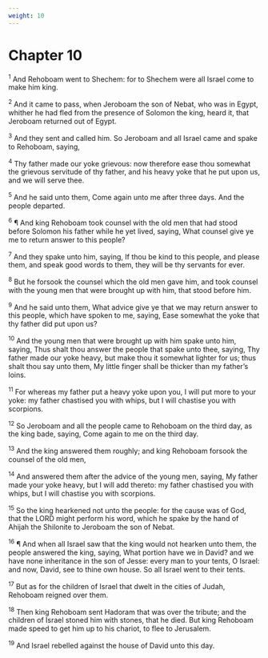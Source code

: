 ```yaml
---
weight: 10
---
```


# Chapter 10

<sup>1</sup> And Rehoboam went to Shechem: for to Shechem were all Israel come to make him king. 

<sup>2</sup> And it came to pass, when Jeroboam the son of Nebat, who was in Egypt, whither he had fled from the presence of Solomon the king, heard it, that Jeroboam returned out of Egypt. 

<sup>3</sup> And they sent and called him. So Jeroboam and all Israel came and spake to Rehoboam, saying, 

<sup>4</sup> Thy father made our yoke grievous: now therefore ease thou somewhat the grievous servitude of thy father, and his heavy yoke that he put upon us, and we will serve thee. 

<sup>5</sup> And he said unto them, Come again unto me after three days. And the people departed. 

<sup>6</sup> ¶ And king Rehoboam took counsel with the old men that had stood before Solomon his father while he yet lived, saying, What counsel give ye me to return answer to this people? 

<sup>7</sup> And they spake unto him, saying, If thou be kind to this people, and please them, and speak good words to them, they will be thy servants for ever. 

<sup>8</sup> But he forsook the counsel which the old men gave him, and took counsel with the young men that were brought up with him, that stood before him. 

<sup>9</sup> And he said unto them, What advice give ye that we may return answer to this people, which have spoken to me, saying, Ease somewhat the yoke that thy father did put upon us? 

<sup>10</sup> And the young men that were brought up with him spake unto him, saying, Thus shalt thou answer the people that spake unto thee, saying, Thy father made our yoke heavy, but make thou it somewhat lighter for us; thus shalt thou say unto them, My little finger shall be thicker than my father’s loins. 

<sup>11</sup> For whereas my father put a heavy yoke upon you, I will put more to your yoke: my father chastised you with whips, but I will chastise you with scorpions. 

<sup>12</sup> So Jeroboam and all the people came to Rehoboam on the third day, as the king bade, saying, Come again to me on the third day. 

<sup>13</sup> And the king answered them roughly; and king Rehoboam forsook the counsel of the old men, 

<sup>14</sup> And answered them after the advice of the young men, saying, My father made your yoke heavy, but I will add thereto: my father chastised you with whips, but I will chastise you with scorpions. 

<sup>15</sup> So the king hearkened not unto the people: for the cause was of God, that the LORD might perform his word, which he spake by the hand of Ahijah the Shilonite to Jeroboam the son of Nebat. 

<sup>16</sup> ¶ And when all Israel  saw that the king would not hearken unto them, the people answered the king, saying, What portion have we in David? and we have none inheritance in the son of Jesse: every man to your tents, O Israel: and now, David, see to thine own house. So all Israel went to their tents. 

<sup>17</sup> But as for the children of Israel that dwelt in the cities of Judah, Rehoboam reigned over them. 

<sup>18</sup> Then king Rehoboam sent Hadoram that was over the tribute; and the children of Israel stoned him with stones, that he died. But king Rehoboam made speed to get him up to his chariot, to flee to Jerusalem. 

<sup>19</sup> And Israel rebelled against the house of David unto this day. 



